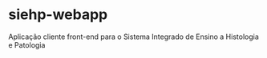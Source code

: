 # siehp-webapp
Aplicação cliente front-end para o Sistema Integrado de Ensino a Histologia e Patologia 
